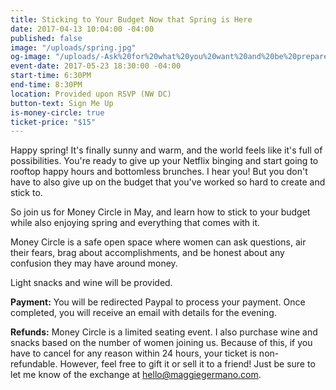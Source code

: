 ```yaml
---
title: Sticking to Your Budget Now that Spring is Here
date: 2017-04-13 10:04:00 -04:00
published: false
image: "/uploads/spring.jpg"
og-image: "/uploads/-Ask%20for%20what%20you%20want%20and%20be%20prepared%20to%20get%20it.-%20(1).png"
event-date: 2017-05-23 18:30:00 -04:00
start-time: 6:30PM
end-time: 8:30PM
location: Provided upon RSVP (NW DC)
button-text: Sign Me Up
is-money-circle: true
ticket-price: "$15"
---
```


Happy spring! It's finally sunny and warm, and the world feels like it's full of possibilities. You're ready to give up your Netflix binging and start going to rooftop happy hours and bottomless brunches. I hear you! But you don't have to also give up on the budget that you've worked so hard to create and stick to.

So join us for Money Circle in May, and learn how to stick to your budget while also enjoying spring and everything that comes with it.

Money Circle is a safe open space where women can ask questions, air their fears, brag about accomplishments, and be honest about any confusion they may have around money.

Light snacks and wine will be provided.

**Payment:** You will be redirected Paypal to process your payment. Once completed, you will receive an email with details for the evening.

**Refunds:** Money Circle is a limited seating event. I also purchase wine and snacks based on the number of women joining us. Because of this, if you have to cancel for any reason within 24 hours, your ticket is non-refundable. However, feel free to gift it or sell it to a friend! Just be sure to let me know of the exchange at hello@maggiegermano.com.